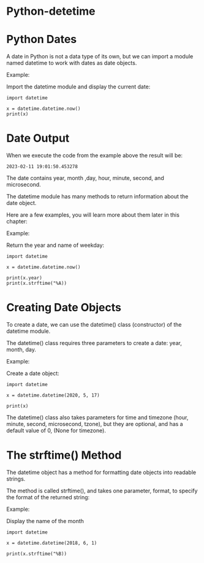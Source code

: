 # Python-detetime
# Python Dates
A date in Python is not a data type of its own, but we can import a module named datetime to work with dates as date objects.

Example:

Import the datetime module and display the current date:

    import datetime

    x = datetime.datetime.now()
    print(x)


# Date Output
When we execute the code from the example above the result will be:

    2023-02-11 19:01:50.453278

The date contains year, month ,day, hour, minute, second, and microsecond.

The datetime module has many methods to return information about the date object.

Here are a few examples, you will learn more about them later in this chapter:

Example:

Return the year and name of weekday:

    import datetime 

    x = datetime.datetime.now()

    print(x.year)
    print(x.strftime("%A))


# Creating Date Objects
To create a date, we can use the datetime() class (constructor) of the datetime module.

The datetime() class requires three parameters to create a date: year, month, day.

Example:

Create a date object:

    import datetime

    x = datetime.datetime(2020, 5, 17)

    print(x)


The datetime() class also takes parameters for time and timezone (hour, minute, second, microsecond, tzone), but they are optional, and has a default value of 0, (None for timezone).

# The strftime() Method
The datetime object has a method for formatting date objects into readable strings.

The method is called strftime(), and takes one parameter, format, to specify the format of the returned string:

Example:

Display the name of the month

    import datetime

    x = datetime.datetime(2018, 6, 1)

    print(x.strftime("%B))
